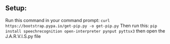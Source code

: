 ## Setup:

Run this command in your command prompt:   ```curl  https://bootstrap.pypa.io/get-pip.py -o get-pip.py```
Then run this: ```pip install speechrecognition open-interpreter pynput pyttsx3```
then open the J.A.R.V.I.S.py file
